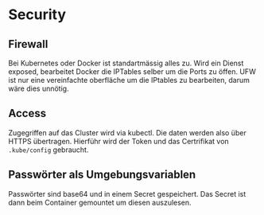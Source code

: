# Security
## Firewall
Bei Kubernetes oder Docker ist standartmässig alles zu. Wird ein Dienst exposed, bearbeitet Docker die IPTables selber um die Ports zu öffen. UFW ist nur eine vereinfachte oberfläche um die IPtables zu bearbeiten, darum wäre dies unnötig.

## Access
Zugegriffen auf das Cluster wird via kubectl. Die daten werden also über HTTPS übertragen. Hierführ wird der Token und das Certrifikat von `.kube/config` gebraucht.

## Passwörter als Umgebungsvariablen 
Passwörter sind base64 und in einem Secret gespeichert. Das Secret ist dann beim Container gemountet um diesen auszulesen.
